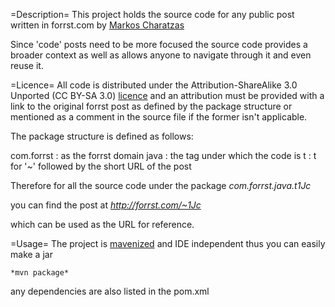 =Description=
This project holds the source code for any public post written in forrst.com by
[Markos Charatzas][1]

Since 'code' posts need to be more focused the source code provides a broader
context as well as allows anyone to navigate through it and even reuse it.

=Licence=
All code is distributed under the Attribution-ShareAlike 3.0 Unported 
(CC BY-SA 3.0) [licence][2] and an attribution must be provided with a link to 
the original forrst post as defined by the package structure or mentioned as a 
comment in the source file if the former isn't applicable.

The package structure is defined as follows: 

com.forrst  : as the forrst domain
java        : the tag under which the code is
t           : t for '~' followed by the short URL of the post

Therefore for all the source code under the package
    *com.forrst.java.t1Jc*
    
you can find the post at
    *http://forrst.com/~1Jc*
    
which can be used as the URL for reference.

=Usage=
The project is [mavenized][3] and IDE independent thus you can easily make a jar

    *mvn package*
    
any dependencies are also listed in the pom.xml

[1]: http://forrst.com/people/Cue
[2]: http://maven.apache.org/
[3]: http://creativecommons.org/licenses/by-sa/3.0/